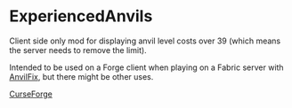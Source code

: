 # ExperiencedAnvils

Client side only mod for displaying anvil level costs over 39 (which means the server needs to remove the limit).

Intended to be used on a Forge client when playing on a Fabric server with [AnvilFix](https://github.com/OnyxStudios/AnvilFix), but there might be other uses.

[CurseForge](https://www.curseforge.com/minecraft/mc-mods/expanvils)
